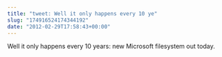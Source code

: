 ```yaml
---
title: "tweet: Well it only happens every 10 ye"
slug: "174916524174344192"
date: "2012-02-29T17:58:43+00:00"
---
```

Well it only happens every 10 years: new Microsoft filesystem out today.